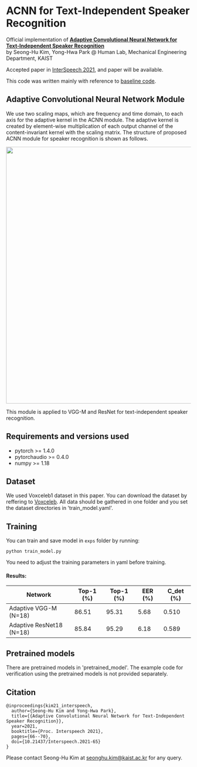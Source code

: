 # ACNN for Text-Independent Speaker Recognition

Official implementation of [**Adaptive Convolutional Neural Network for Text-Independent Speaker Recognition**<br>](https://www.isca-speech.org/archive/pdfs/interspeech_2021/kim21_interspeech.pdf)
by Seong-Hu Kim, Yong-Hwa Park @ Human Lab, Mechanical Engineering Department, KAIST

Accepted paper in [InterSpeech 2021](https://www.interspeech2021.org/), and paper will be available.

This code was written mainly with reference to [baseline code](https://github.com/Jungjee/RawNet).

## Adaptive Convolutional Neural Network Module
We use two scaling maps, which are frequency and time domain, to each axis for the adaptive kernel in the ACNN module.  The adaptive kernel is created by element-wise multiplication of each output channel of the content-invariant kernel with the scaling matrix. The structure of proposed ACNN module for speaker recognition is shown as follows.

<img src="./pretrained_model/ACNN_module.png" width="700">

This module is applied to VGG-M and ResNet for text-independent speaker recognition. 

## Requirements and versions used
- pytorch >= 1.4.0
- pytorchaudio >= 0.4.0
- numpy >= 1.18

## Dataset
We used Voxceleb1 dataset in this paper. You can download the dataset by reffering to [Voxceleb](https://www.robots.ox.ac.uk/~vgg/data/voxceleb/vox1.html). All data should be gathered in one folder and you set the dataset directories in 'train_model.yaml'.

## Training
You can train and save model in `exps` folder by running:
```shell
python train_model.py
```
You need to adjust the training parameters in yaml before training.

#### Results:

Network              | Top-1 (%) |  Top-1 (%) | EER (%) | C_det (%) |
---------------------|-----------|------------|---------|-----------|
Adaptive VGG-M (N=18)| 86.51     | 95.31      | 5.68    | 0.510     |
Adaptive ResNet18 (N=18)| 85.84     | 95.29      | 6.18    | 0.589     |

## Pretrained models
There are pretrained models in 'pretrained_model'. The example code for verification using the pretrained models is not provided separately.

## Citation

    @inproceedings{kim21_interspeech,
      author={Seong-Hu Kim and Yong-Hwa Park},
      title={{Adaptive Convolutional Neural Network for Text-Independent Speaker Recognition}},
      year=2021,
      booktitle={Proc. Interspeech 2021},
      pages={66--70},
      doi={10.21437/Interspeech.2021-65}
    }


Please contact Seong-Hu Kim at seonghu.kim@kaist.ac.kr for any query.

